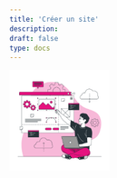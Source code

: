 ```yaml
---
title: 'Créer un site'
description:
draft: false
type: docs
---
```


<img src="./cdc-illustration-creer-un-site.png" alt="Créer un site" style="width: 35%;">
